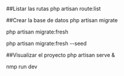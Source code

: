 ##Listar las rutas
php artisan route:list

##Crear la base de datos
php artisan migrate

php artisan migrate:fresh

php artisan migrate:fresh --seed

##Visualizar el proyecto
php artisan serve &

nmp run dev
